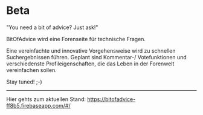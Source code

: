 # Beta

"You need a bit of advice? Just ask!"

BitOfAdvice wird eine Forenseite für technische Fragen.

Eine vereinfachte und innovative Vorgehensweise wird zu schnellen Suchergebnissen führen.
Geplant sind Kommentar-/ Votefunktionen und verschiedenste Profileigenschaften, die das Leben in der Forenwelt
vereinfachen sollen.

Stay tuned! ;-)

-----------------------------------------------------------------------------------------------

Hier gehts zum aktuellen Stand: https://bitofadvice-ff8b5.firebaseapp.com/#/
